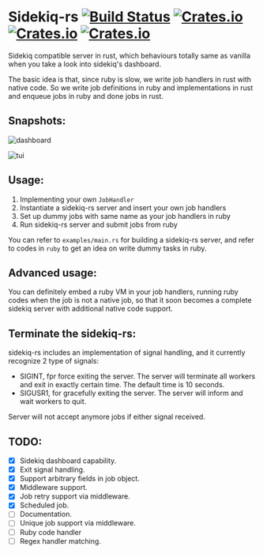 Sidekiq-rs [![Build Status](https://travis-ci.org/doomsplayer/sidekiq-rs.svg?branch=master)](https://travis-ci.org/doomsplayer/sidekiq-rs) [![Crates.io](https://img.shields.io/crates/v/sidekiq-rs.svg?maxAge=86400)](https://crates.io/crates/sidekiq-rs) [![Crates.io](https://img.shields.io/crates/dv/sidekiq-rs.svg?maxAge=86400)](https://crates.io/crates/sidekiq-rs) [![Crates.io](https://img.shields.io/crates/l/sidekiq-rs.svg?maxAge=86400)](https://crates.io/crates/sidekiq-rs)
====

Sidekiq compatible server in rust, which behaviours totally
same as vanilla when you take a look into 
sidekiq's dashboard.

The basic idea is that, since ruby is slow, we write job handlers
in rust with native code. So we write job definitions in ruby and implementations in rust
and enqueue jobs in ruby and done jobs in rust.

## Snapshots:

![dashboard](screenshot/dashboard.png)

![tui](screenshot/tui.png)

## Usage:

1. Implementing your own `JobHandler`
2. Instantiate a sidekiq-rs server and insert your own job handlers
3. Set up dummy jobs with same name as your job handlers in ruby
4. Run sidekiq-rs server and submit jobs from ruby

You can refer to `examples/main.rs` 
for building a sidekiq-rs server, and refer to codes in `ruby`
to get an idea on write dummy tasks in ruby.

## Advanced usage:

You can definitely embed a ruby VM in your job handlers,
running ruby codes when the job is not a native job, 
so that it soon becomes a complete sidekiq server with additional
native code support.

## Terminate the sidekiq-rs:

sidekiq-rs includes an implementation of signal handling,
and it currently recognize 2 type of signals:

* SIGINT, fpr force exiting the server. The server will 
terminate all workers and exit in exactly certain time. The 
default time is 10 seconds.
* SIGUSR1, for gracefully exiting the server. The server will
inform and wait workers to quit.

Server will not accept anymore jobs if either signal received.

## TODO:

- [x] Sidekiq dashboard capability.
- [x] Exit signal handling.
- [x] Support arbitrary fields in job object.
- [x] Middleware support.
- [x] Job retry support via middleware.
- [x] Scheduled job.
- [ ] Documentation.
- [ ] Unique job support via middleware.
- [ ] Ruby code handler
- [ ] Regex handler matching.
